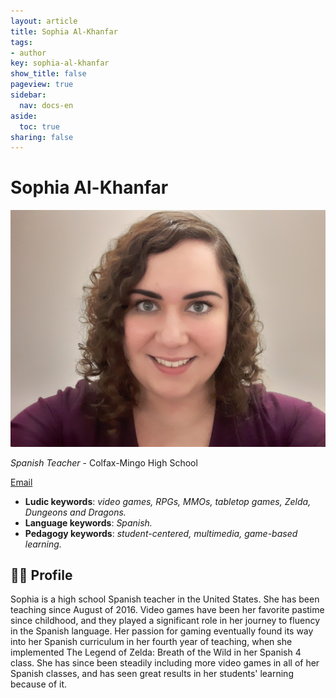 ```yaml
---
layout: article
title: Sophia Al-Khanfar
tags:
- author
key: sophia-al-khanfar
show_title: false
pageview: true
sidebar:
  nav: docs-en
aside:
  toc: true
sharing: false
---
```


# Sophia Al-Khanfar

<div class="card">
  <div class="card__image">
    <img class="image" src="/assets/images/sophia-photo.jpg"/>
  </div>
</div>

*Spanish Teacher* - Colfax-Mingo High School


[Email](mailto:sophia.j2890@gmail.com)

- **Ludic keywords**: *video games, RPGs, MMOs, tabletop games, Zelda, Dungeons and Dragons.*
- **Language keywords**: *Spanish.*
- **Pedagogy keywords**: *student-centered, multimedia, game-based learning.*

<!--more-->

## 👨‍🏫 Profile

Sophia is a high school Spanish teacher in the United States. She has been teaching since August of 2016. Video games have been her favorite pastime since childhood, and they played a significant role in her journey to fluency in the Spanish language. Her passion for gaming eventually found its way into her Spanish curriculum in her fourth year of teaching, when she implemented The Legend of Zelda: Breath of the Wild in her Spanish 4 class. She has since been steadily including more video games in all of her Spanish classes, and has seen great results in her students' learning because of it.